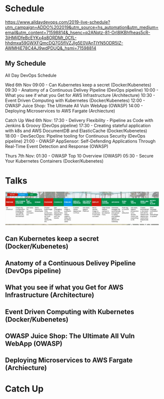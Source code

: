 <!-- TITLE: 2019 All Day Dev Ops -->

# Schedule
https://www.alldaydevops.com/2019-live-schedule?utm_campaign=ADDO%202019&utm_source=hs_automation&utm_medium=email&utm_content=71598814&_hsenc=p2ANqtz-81-Orl8lKBhfheas5cR-3iHMjIDfeBcEYKx4q8ORDMt_0CfL-hhdmxa59GWXFQmcDQ7G5flVZJIg5E0VAnTIYN5ODR5IZ-AWMHiE78C4AJ9wdPDUQ&_hsmi=71598814

## My Schedule
All Day DevOps Schedule

Wed 6th Nov
09:00 - Can Kubernetes keep a secret (Docker/Kubenetes) 
09:30 - Anatomy of a Continuous Delivey Pipeline (DevOps pipeline)
10:00 - What you see if what you Get for AWS Infrastructure (Architecture)
10:30 - Event Driven Computing with Kubernetes (Docker/Kubenetes)
12:00 - OWASP Juice Shop: The Ultimate All Vuln WebApp (OWASP)
14:00 - Deploying Microservices to AWS Fargate (Archiecture)

Catch Up
Wed 6th Nov:
17:30 - Delivery Flexibility - Pipeline as Code with Jenkins & Groovy  (DevOps pipeline)
17:30 - Creating  stateful application with k8s and AWS DocumentDB and ElasticCache (Docker/Kubenetes)
18:00 - DevSecOps: Pipeline tooling for Continuous Security  (DevOps pipeline)
21:00 - OWASP AppSensor: Self-Defending Applications Through Real-Time Event Detection and Response (OWASP)

Thurs 7th Nov:
01:30 - OWASP Top 10 Overview (OWASP)
05:30 - Secure Your Kubernetes Containers (Docker/Kubenetes)


# Talks
![2019 Addo Addiias Ci Cd Pipeline](/uploads/misc/2019-addo-addiias-ci-cd-pipeline.png "2019 Addo Addiias Ci Cd Pipeline")

## Can Kubernetes keep a secret (Docker/Kubenetes) 

## Anatomy of a Continuous Delivey Pipeline (DevOps pipeline)

## What you see if what you Get for AWS Infrastructure (Architecture)

## Event Driven Computing with Kubernetes (Docker/Kubenetes)

## OWASP Juice Shop: The Ultimate All Vuln WebApp (OWASP)

## Deploying Microservices to AWS Fargate (Archiecture)

# Catch Up